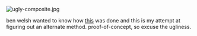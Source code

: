 ![ugly-composite.jpg]()

ben welsh wanted to know how [this](http://www.nytimes.com/interactive/2014/06/19/sports/worldcup/goals-from-uruguay-vs-england.html) was done
and this is my attempt at figuring out an alternate method. proof-of-concept, so excuse the ugliness. 
